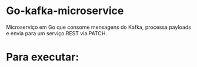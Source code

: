 # Go-kafka-microservice
Microserviço em Go que consome mensagens do Kafka, processa payloads e envia para um serviço REST via PATCH.

# Para executar:

